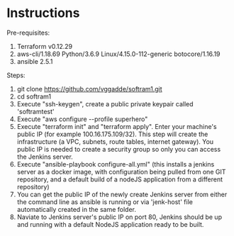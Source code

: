 # Instructions

Pre-requisites:
1. Terraform v0.12.29
2. aws-cli/1.18.69 Python/3.6.9 Linux/4.15.0-112-generic botocore/1.16.19
3. ansible 2.5.1

Steps:
1. git clone https://github.com/vggadde/softram1.git
2. cd softram1
3. Execute "ssh-keygen", create a public private keypair called 'softramtest'
4. Execute "aws configure --profile superhero"
5. Execute "terraform init" and "terraform apply". Enter your machine's public IP (for example 100.16.175.109/32). This step will create the infrastructure (a VPC, subnets, route tables, internet gateway). You public IP is needed to create a security group so only you can access the Jenkins server.
6. Execute "ansible-playbook configure-all.yml" (this installs a jenkins server as a docker image, with configuration being pulled from one GIT repository, and a default build of a nodeJS application from a different repository)
7. You can get the public IP of the newly create Jenkins server from either the command line as ansible is running or via 'jenk-host' file automatically created in the same folder. 
8. Naviate to Jenkins server's public IP on port 80, Jenkins should be up and running with a default NodeJS application ready to be built. 
